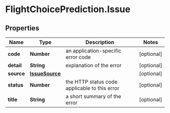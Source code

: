 # FlightChoicePrediction.Issue

## Properties

Name | Type | Description | Notes
------------ | ------------- | ------------- | -------------
**code** | **Number** | an application-specific error code | [optional] 
**detail** | **String** | explanation of the error | [optional] 
**source** | [**IssueSource**](IssueSource.md) |  | [optional] 
**status** | **Number** | the HTTP status code applicable to this error | [optional] 
**title** | **String** | a short summary of the error | [optional] 


